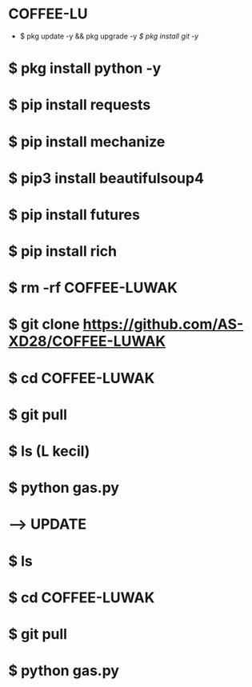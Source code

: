 # COFFEE-LU
- $ pkg update -y && pkg upgrade -y
*$ pkg install git -y*
# $ pkg install python -y
# $ pip install requests
# $ pip install mechanize
# $ pip3 install beautifulsoup4
# $ pip install futures
# $ pip install rich
# $ rm -rf COFFEE-LUWAK
# $ git clone https://github.com/AS-XD28/COFFEE-LUWAK
# $ cd COFFEE-LUWAK
# $ git pull
# $ ls (L kecil)
# $ python gas.py
# —> UPDATE
# $ ls
# $ cd COFFEE-LUWAK
# $ git pull
# $ python gas.py
